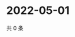# 2022-05-01

共 0 条

<!-- BEGIN WEIBO -->
<!-- 最后更新时间 Sun May 01 2022 00:17:04 GMT+0800 (China Standard Time) -->

<!-- END WEIBO -->
